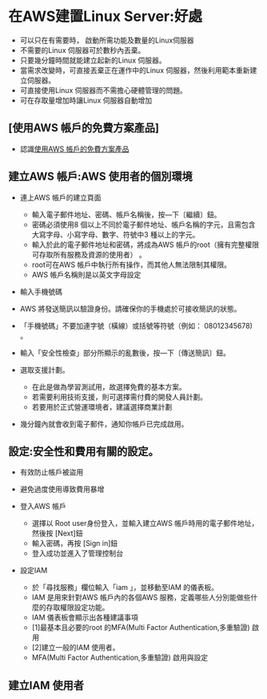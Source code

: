 # 在AWS建置Linux Server:好處
- 可以只在有需要時， 啟動所需功能及數量的Linux伺服器
- 不需要的Linux 伺服器可於數秒內丟棄。
- 只要幾分鐘時間就能建立起新的Linux 伺服器。
- 當需求改變時，可直接丟棄正在運作中的Linux 伺服器，然後利用範本重新建立伺服器。
- 可直接使用Linux 伺服器而不需擔心硬體管理的問題。
- 可在存取量增加時讓Linux 伺服器自動增加


## [使用AWS 帳戶的免費方案產品]
- 認識[使用AWS 帳戶的免費方案產品](https://aws.amazon.com/tw/free/?all-free-tier.sort-by=item.additionalFields.SortRank&all-free-tier.sort-order=asc&awsf.Free%20Tier%20Types=*all&awsf.Free%20Tier%20Categories=*all)

## 建立AWS 帳戶:AWS 使用者的個別環境
- 連上AWS 帳戶的建立頁面
  - 輸入電子郵件地址、密碼、帳戶名稱後，按—下〔繼續〕鈕。
  -   密碼必須使用8 個以上不同於電子郵件地址、帳戶名稱的字元，且需包含大寫字母、小寫字母、數字、符號中3 種以上的字元。
  -   輸入於此的電子郵件地址和密碼，將成為AWS 帳戶的root（擁有完整權限可存取所有服務及資源的使用者） 。
  -   root可在AWS 帳戶中執行所有操作，而其他人無法限制其權限。
  -   AWS 帳戶名稱則是以英文字母設定


- 輸入手機號碼
- AWS 將發送簡訊以驗證身份。請確保你的手機處於可接收簡訊的狀態。
- 「手機號碼」不要加連字號（橫線）或括號等符號（例如： 08012345678) 。
- 輸入「安全性檢查」部分所顯示的亂數後，按—下〔傳送簡訊〕鈕。

- 選取支援計劃。
  - 在此是做為學習測試用，故選擇免費的基本方案。
  - 若需要利用技術支援，則可選擇需付費的開發人員計劃。
  - 若要用於正式營運環境者，建議選擇商業計劃
 
- 幾分鐘內就會收到電子郵件，通知你帳戶已完成啟用。

## 設定:安全性和費用有關的設定。
- 有效防止帳戶被盜用
- 避免過度使用導致費用暴增

- 登入AWS 帳戶
  - 選擇以 Root user身份登入，並輸入建立AWS 帳戶時用的電子郵件地址，然後按 [Next]鈕
  - 輸入密碼，再按 [Sign in]鈕
  - 登入成功並進入了管理控制台
- 設定IAM 
  - 於「尋找服務」欄位輸入「iam 」，並移動至IAM 的儀表板。
  - IAM 是用來針對AWS 帳戶內的各個AWS 服務，定義哪些人分別能做些什麼的存取權限設定功能。
  - IAM 儀表板會顯示出各種建議事項
  - [1]最基本且必要的root 的MFA(Multi Factor Authentication,多重驗證) 啟用
  - [2]建立一般的IAM 使用者。
  - MFA(Multi Factor Authentication,多重驗證) 啟用與設定

## 建立IAM 使用者
